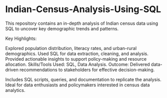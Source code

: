 # Indian-Census-Analysis-Using-SQL
This repository contains an in-depth analysis of Indian census data using SQL to uncover key demographic trends and patterns.

Key Highlights:

Explored population distribution, literacy rates, and urban-rural demographics.
Used SQL for data extraction, cleaning, and analysis.
Provided actionable insights to support policy-making and resource allocation.
Skills/Tools Used: SQL, Data Analysis.
Outcome: Delivered data-driven recommendations to stakeholders for effective decision-making.

Includes SQL scripts, queries, and documentation to replicate the analysis. Ideal for data enthusiasts and policymakers interested in census data analytics.
